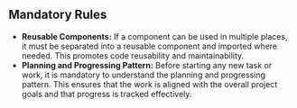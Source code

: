 ## Mandatory Rules

- **Reusable Components:** If a component can be used in multiple places, it must be separated into a reusable component and imported where needed. This promotes code reusability and maintainability.
- **Planning and Progressing Pattern:** Before starting any new task or work, it is mandatory to understand the planning and progressing pattern. This ensures that the work is aligned with the overall project goals and that progress is tracked effectively.
